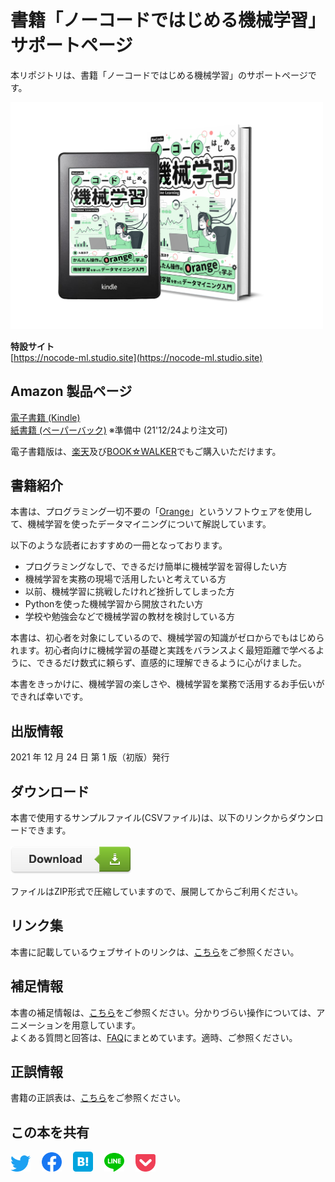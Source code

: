 # 書籍「ノーコードではじめる機械学習」サポートページ

本リポジトリは、書籍「ノーコードではじめる機械学習」のサポートページです。

<div align="left">
<img src="images/cover.png" width="500">  

**特設サイト**  
 [https://nocode-ml.studio.site](https://nocode-ml.studio.site)  

## Amazon 製品ページ  
[電子書籍 (Kindle)](https://www.amazon.co.jp/dp/B09NLMPR8W)  
[紙書籍 (ペーパーバック)](https://www.amazon.co.jp/) ※準備中 (21'12/24より注文可)  

電子書籍版は、[楽天](https://a.r10.to/hwWD1Q)及び[BOOK☆WALKER](https://bookwalker.jp/de1172372b-f39a-4160-804d-91b9c4f9d558/?acode=1DRCLqyC)でもご購入いただけます。  

## 書籍紹介

本書は、プログラミング一切不要の「[Orange](https://orangedatamining.com/)」というソフトウェアを使用して、機械学習を使ったデータマイニングについて解説しています。  

 以下のような読者におすすめの一冊となっております。  

- プログラミングなしで、できるだけ簡単に機械学習を習得したい方  
- 機械学習を実務の現場で活用したいと考えている方  
- 以前、機械学習に挑戦したけれど挫折してしまった方  
- Pythonを使った機械学習から開放されたい方  
- 学校や勉強会などで機械学習の教材を検討している方  

本書は、初心者を対象にしているので、機械学習の知識がゼロからでもはじめられます。初心者向けに機械学習の基礎と実践をバランスよく最短距離で学べるように、できるだけ数式に頼らず、直感的に理解できるように心がけました。  

本書をきっかけに、機械学習の楽しさや、機械学習を業務で活用するお手伝いができれば幸いです。  

## 出版情報

2021 年 12 月 24 日 第 1 版（初版）発行  

## ダウンロード

本書で使用するサンプルファイル(CSVファイル)は、以下のリンクからダウンロードできます。<br>
<br>
[<img src="images/Button.png">](https://github.com/RyokoKuga/orange-book/raw/main/NoCodeML_Sample.zip)  

ファイルはZIP形式で圧縮していますので、展開してからご利用ください。  

## リンク集

本書に記載しているウェブサイトのリンクは、[こちら](./Pages/URL.md)をご参照ください。  

## 補足情報

本書の補足情報は、[こちら](./Pages/SUPPL.md)をご参照ください。分かりづらい操作については、アニメーションを用意しています。    
よくある質問と回答は、[FAQ](./Pages/FAQ.md)にまとめています。適時、ご参照ください。  

## 正誤情報

書籍の正誤表は、[こちら](./Pages/ERRATA.md)をご参照ください。  

## この本を共有

[<img src="images/twitter.png" width="32">](https://twitter.com/intent/tweet?text=%23ノーコードではじめる機械学習%20%23機械学習%0Ahttps://nocode-ml.studio.site)
&emsp;[<img src="images/facebook.png" width="32">](https://www.facebook.com/share.php?u=https://nocode-ml.studio.site)
&emsp;[<img src="images/hatena.png" width="32">](https://b.hatena.ne.jp/entry/s/nocode-ml.studio.site)
&emsp;[<img src="images/line.png" width="32">](https://line.me/R/msg/text/?https://nocode-ml.studio.site)
&emsp;[<img src="images/pocket.png" width="32">](http://getpocket.com/edit?url=https://nocode-ml.studio.site)  
